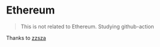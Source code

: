 # Ethereum
> This is not related to Ethereum. Studying github-action

Thanks to [zzsza](https://github.com/zzsza/github-action-with-python)
